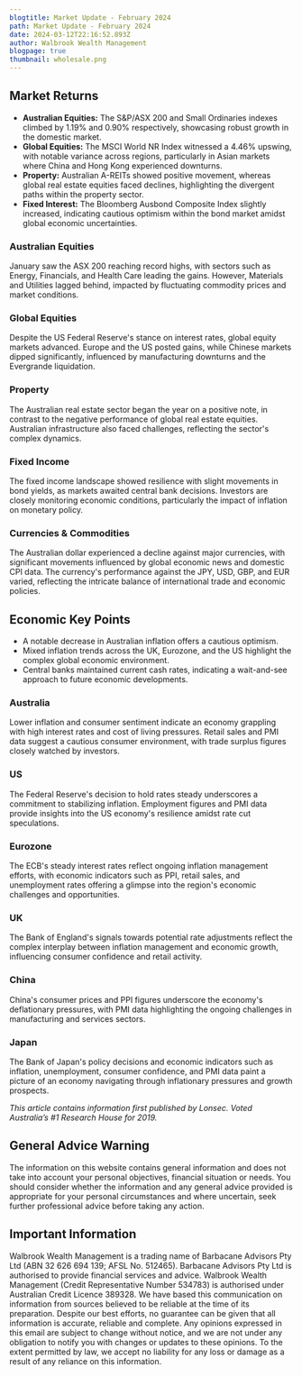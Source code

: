 ```yaml
---
blogtitle: Market Update - February 2024
path: Market Update - February 2024
date: 2024-03-12T22:16:52.893Z
author: Walbrook Wealth Management
blogpage: true
thumbnail: wholesale.png
---
```



## Market Returns

- **Australian Equities:** The S&P/ASX 200 and Small Ordinaries indexes climbed by 1.19% and 0.90% respectively, showcasing robust growth in the domestic market.
- **Global Equities:** The MSCI World NR Index witnessed a 4.46% upswing, with notable variance across regions, particularly in Asian markets where China and Hong Kong experienced downturns.
- **Property:** Australian A-REITs showed positive movement, whereas global real estate equities faced declines, highlighting the divergent paths within the property sector.
- **Fixed Interest:** The Bloomberg Ausbond Composite Index slightly increased, indicating cautious optimism within the bond market amidst global economic uncertainties.

### Australian Equities

January saw the ASX 200 reaching record highs, with sectors such as Energy, Financials, and Health Care leading the gains. However, Materials and Utilities lagged behind, impacted by fluctuating commodity prices and market conditions.

### Global Equities

Despite the US Federal Reserve's stance on interest rates, global equity markets advanced. Europe and the US posted gains, while Chinese markets dipped significantly, influenced by manufacturing downturns and the Evergrande liquidation.

### Property

The Australian real estate sector began the year on a positive note, in contrast to the negative performance of global real estate equities. Australian infrastructure also faced challenges, reflecting the sector's complex dynamics.

### Fixed Income

The fixed income landscape showed resilience with slight movements in bond yields, as markets awaited central bank decisions. Investors are closely monitoring economic conditions, particularly the impact of inflation on monetary policy.

### Currencies & Commodities

The Australian dollar experienced a decline against major currencies, with significant movements influenced by global economic news and domestic CPI data. The currency's performance against the JPY, USD, GBP, and EUR varied, reflecting the intricate balance of international trade and economic policies.

## Economic Key Points

- A notable decrease in Australian inflation offers a cautious optimism.
- Mixed inflation trends across the UK, Eurozone, and the US highlight the complex global economic environment.
- Central banks maintained current cash rates, indicating a wait-and-see approach to future economic developments.

### Australia

Lower inflation and consumer sentiment indicate an economy grappling with high interest rates and cost of living pressures. Retail sales and PMI data suggest a cautious consumer environment, with trade surplus figures closely watched by investors.

### US

The Federal Reserve's decision to hold rates steady underscores a commitment to stabilizing inflation. Employment figures and PMI data provide insights into the US economy's resilience amidst rate cut speculations.

### Eurozone

The ECB's steady interest rates reflect ongoing inflation management efforts, with economic indicators such as PPI, retail sales, and unemployment rates offering a glimpse into the region's economic challenges and opportunities.

### UK

The Bank of England's signals towards potential rate adjustments reflect the complex interplay between inflation management and economic growth, influencing consumer confidence and retail activity.

### China

China's consumer prices and PPI figures underscore the economy's deflationary pressures, with PMI data highlighting the ongoing challenges in manufacturing and services sectors.

### Japan

The Bank of Japan's policy decisions and economic indicators such as inflation, unemployment, consumer confidence, and PMI data paint a picture of an economy navigating through inflationary pressures and growth prospects.

*This article contains information first published by Lonsec. Voted Australia’s #1 Research House for 2019.*

## General Advice Warning

The information on this website contains general information and does not take into account your personal objectives, financial situation or needs. You should consider whether the information and any general advice provided is appropriate for your personal circumstances and where uncertain, seek further professional advice before taking any action.

## Important Information

Walbrook Wealth Management is a trading name of Barbacane Advisors Pty Ltd (ABN 32 626 694 139; AFSL No. 512465). Barbacane Advisors Pty Ltd is authorised to provide financial services and advice. Walbrook Wealth Management (Credit Representative Number 534783) is authorised under Australian Credit Licence 389328. We have based this communication on information from sources believed to be reliable at the time of its preparation. Despite our best efforts, no guarantee can be given that all information is accurate, reliable and complete. Any opinions expressed in this email are subject to change without notice, and we are not under any obligation to notify you with changes or updates to these opinions. To the extent permitted by law, we accept no liability for any loss or damage as a result of any reliance on this information.
```
